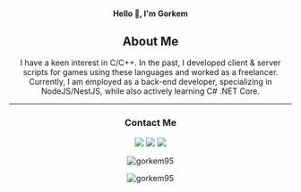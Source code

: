<h4 align="center">Hello 👋, I'm Gorkem</h4>  

<h2 align="center">About Me</h2>  
<p align="center">
I have a keen interest in C/C++. In the past, I developed client & server scripts for games using these languages and worked as a freelancer. Currently, I am employed as a back-end developer, specializing in NodeJS/NestJS, while also actively learning C# .NET Core.</p>

<hr>

<h3 align="center">Contact Me</h3>  
<p align="center">



<p align="center"> 
<a href="https://medium.com/@gorkem95">
<img src="https://camo.githubusercontent.com/a24b5d51745816e37ef98d8045715c70dec5251157ff561ad86c9f6b7074fafb/68747470733a2f2f696d672e736869656c64732e696f2f62616467652f6d656469756d2d2532333030303030302e7376673f267374796c653d666f722d7468652d6261646765266c6f676f3d6d656469756d266c6f676f436f6c6f723d677265656e"/></a>
<a href="https://www.linkedin.com/in/gorkem-demirtas/"><img src="https://camo.githubusercontent.com/940cec181d9617509ad8a6cfac607b4ddf5fcc02dd3bf17590d1888f2bb070c7/68747470733a2f2f696d672e736869656c64732e696f2f62616467652f6c696e6b6564696e2d2532333145373742352e7376673f267374796c653d666f722d7468652d6261646765266c6f676f3d6c696e6b6564696e266c6f676f436f6c6f723d7768697465"/></a>
<a href="https://www.instagram.com/gorkemdmts/"><img src="https://camo.githubusercontent.com/88c942fd1e95ccf63dfb2da76a61b3489120e874df3bf6249f6c6123cf6b2301/68747470733a2f2f696d672e736869656c64732e696f2f62616467652f696e7374616772616d2d2532333030303030302e7376673f267374796c653d666f722d7468652d6261646765266c6f676f3d696e7374616772616d266c6f676f436f6c6f723d726564"/></a>
</p>

<p align="center"> <img src="https://komarev.com/ghpvc/?username=Trou95&label=Profile%20views&color=0e75b6&style=flat" alt="gorkem95" /> </p>  
<p align="center"><img align="center" src="https://github-readme-stats.vercel.app/api?username=Trou95&show_icons=true&locale=en" alt="gorkem95" /></p>
